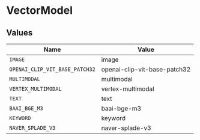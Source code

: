 # VectorModel


## Values

| Name                           | Value                          |
| ------------------------------ | ------------------------------ |
| `IMAGE`                        | image                          |
| `OPENAI_CLIP_VIT_BASE_PATCH32` | openai-clip-vit-base-patch32   |
| `MULTIMODAL`                   | multimodal                     |
| `VERTEX_MULTIMODAL`            | vertex-multimodal              |
| `TEXT`                         | text                           |
| `BAAI_BGE_M3`                  | baai-bge-m3                    |
| `KEYWORD`                      | keyword                        |
| `NAVER_SPLADE_V3`              | naver-splade-v3                |
